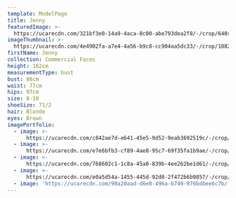 ```yaml
---
template: ModelPage
title: Jenny
featuredImage: >-
  https://ucarecdn.com/321bf3e0-14a9-4aca-8c00-abe793dea2f8/-/crop/640x351/0,147/-/preview/
imageThumbnail: >-
  https://ucarecdn.com/4e4902fa-a7e4-4a56-b9c8-cc904aa5dc33/-/crop/1082x1528/305,87/-/preview/
firstName: Jenny
collection: Commercial Faces
height: 162cm
measurementType: bust
bust: 86cm
waist: 77cm
hips: 97cm
size: 8-10
shoeSize: 71/2
hair: Blonde
eyes: Brown
imagePortfolio:
  - image: >-
      https://ucarecdn.com/c842ae7d-e641-45e5-9d52-9eab3692519c/-/crop/1470x2299/117,114/-/preview/
  - image: >-
      https://ucarecdn.com/e7e6bfb3-cf89-4ae8-95c7-69f35fa1b9ae/-/crop/640x836/0,124/-/preview/
  - image: >-
      https://ucarecdn.com/768602c1-1c8a-45a0-839b-4ee262be1d61/-/crop/558x880/27,61/-/preview/
  - image: >-
      https://ucarecdn.com/e0a5d54a-1455-445d-92d0-2f472b6b9857/-/crop/640x901/0,59/-/preview/
  - image: 'https://ucarecdn.com/90a20aad-d6e0-496a-b749-976bdbee6c7b/'
---
```


